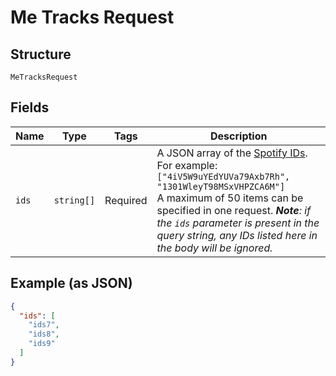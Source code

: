 
# Me Tracks Request

## Structure

`MeTracksRequest`

## Fields

| Name | Type | Tags | Description |
|  --- | --- | --- | --- |
| `ids` | `string[]` | Required | A JSON array of the [Spotify IDs](/documentation/web-api/concepts/spotify-uris-ids). For example: `["4iV5W9uYEdYUVa79Axb7Rh", "1301WleyT98MSxVHPZCA6M"]`<br/>A maximum of 50 items can be specified in one request. _**Note**: if the `ids` parameter is present in the query string, any IDs listed here in the body will be ignored._ |

## Example (as JSON)

```json
{
  "ids": [
    "ids7",
    "ids8",
    "ids9"
  ]
}
```

